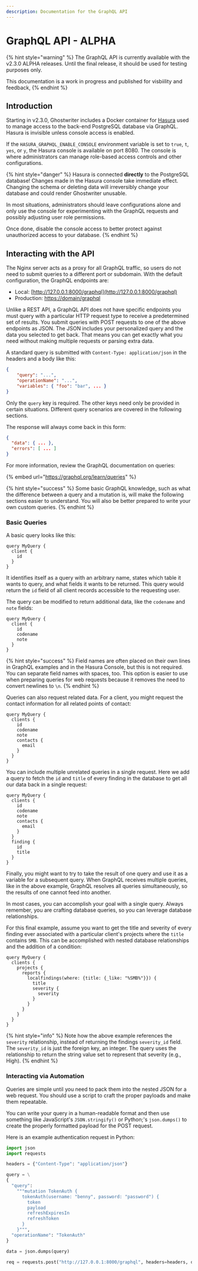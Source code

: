 ```yaml
---
description: Documentation for the GraphQL API
---
```


# GraphQL API - ALPHA

{% hint style="warning" %}
The GraphQL API is currently available with the v2.3.0 ALPHA releases. Until the final release, it should be used for testing purposes only.

This documentation is a work in progress and published for visbiility and feedback,
{% endhint %}

## Introduction

Starting in v2.3.0, Ghostwriter includes a Docker container for [Hasura](https://hasura.io) used to manage access to the back-end PostgreSQL database via GraphQL. Hasura is invisible unless console access is enabled.

If the `HASURA_GRAPHQL_ENABLE_CONSOLE` environment variable is set to `true`, `t`, `yes`, or `y`, the Hasura console is available on port 8080. The console is where administrators can manage role-based access controls and other configurations.

{% hint style="danger" %}
Hasura is connected **directly** to the PostgreSQL database! Changes made in the Hasura console take immediate effect. Changing the schema or deleting data will irreversibly change your database and could render Ghostwriter unusable.

In most situations, administrators should leave configurations alone and only use the console for experimenting with the GraphQL requests and possibly adjusting user role permissions.

Once done, disable the console access to better protect against unauthorized access to your database.
{% endhint %}

## Interacting with the API

The Nginx server acts as a proxy for all GraphQL traffic, so users do not need to submit queries to a different port or subdomain. With the default configuration, the GraphQL endpoints are:

* Local: [http://127.0.0.1:8000/graphql](http://127.0.0.1:8000/graphql)
* Production: [https://domain/graphql](http://127.0.0.1:8000/graphql)

Unlike a REST API, a GraphQL API does not have specific endpoints you must query with a particular HTTP request type to receive a predetermined set of results. You submit queries with POST requests to one of the above endpoints as JSON. The JSON includes your personalized query and the data you selected to get back. That means you can get exactly what you need without making multiple requests or parsing extra data.

A standard query is submitted with `Content-Type: application/json` in the headers and a body like this:

```json
{
    "query": "...",
    "operationName": "...",
    "variables": { "foo": "bar", ... }
}
```

Only the `query` key is required. The other keys need only be provided in certain situations. Different query scenarios are covered in the following sections.

The response will always come back in this form:

```json
{
  "data": { ... },
  "errors": [ ... ]
}
```

For more information, review the GraphQL documentation on queries:

{% embed url="https://graphql.org/learn/queries" %}

{% hint style="success" %}
Some basic GraphQL knowledge, such as what the difference between a query and a mutation is, will make the following sections easier to understand. You will also be better prepared to write your own custom queries.
{% endhint %}

### Basic Queries

A basic query looks like this:

```
query MyQuery {
  client {
    id
  }
}

```

It identifies itself as a query with an arbitrary name, states which table it wants to query, and what fields it wants to be returned. This query would return the `id` field of all client records accessible to the requesting user.

The query can be modified to return additional data, like the `codename` and `note` fields:

```
query MyQuery {
  client {
    id
    codename
    note
  }
}

```

{% hint style="success" %}
Field names are often placed on their own lines in GraphQL examples and in the Hasura Console, but this is not required. You can separate field names with spaces, too. This option is easier to use when preparing queries for web requests because it removes the need to convert newlines to `\n`.
{% endhint %}

Queries can also request related data. For a client, you might request the contact information for all related points of contact:

```
query MyQuery {
  clients {
    id
    codename
    note
    contacts {
      email
    }
  }
}
```

You can include multiple unrelated queries in a single request. Here we add a query to fetch the `id` and `title` of every finding in the database to get all our data back in a single request:

```
query MyQuery {
  clients {
    id
    codename
    note
    contacts {
      email
    }
  }
  finding {
    id
    title
  }
}
```

Finally, you might want to try to take the result of one query and use it as a variable for a subsequent query. When GraphQL receives multiple queries, like in the above example, GraphQL resolves all queries simultaneously, so the results of one cannot feed into another.

In most cases, you can accomplish your goal with a single query. Always remember, you are crafting database queries, so you can leverage database relationships.

For this final example, assume you want to get the title and severity of every finding ever associated with a particular client's projects where the `title` contains `SMB`. This can be accomplished with nested database relationships and the addition of a condition:

```
query MyQuery {
  clients {
    projects {
      reports {
        localfindings(where: {title: {_like: "%SMB%"}}) {
          title
          severity {
            severity
          }
        }
      }
    }
  }
}
```

{% hint style="info" %}
Note how the above example references the `severity` relationship, instead of returning the findings `severity_id` field. The `severity_id` is just the foreign key, an integer. The query uses the relationship to return the string value set to represent that severity (e.g., High).
{% endhint %}

### Interacting via Automation

Queries are simple until you need to pack them into the nested JSON for a web request. You should use a script to craft the proper payloads and make them repeatable.

You can write your query in a human-readable format and then use something like JavaScript's `JSON.stringify()` or Python;'s `json.dumps()` to create the properly formatted payload for the POST request.

Here is an example authentication request in Python:

```python
import json
import requests

headers = {"Content-Type": "application/json"}

query = \
{
  "query":
    """mutation TokenAuth {
      tokenAuth(username: "benny", password: "password") {
        token
        payload
        refreshExpiresIn
        refreshToken
      }
    }""",
  "operationName": "TokenAuth"
}

data = json.dumps(query)

req = requests.post("http://127.0.0.1:8000/graphql", headers=headers, data=data)

```

